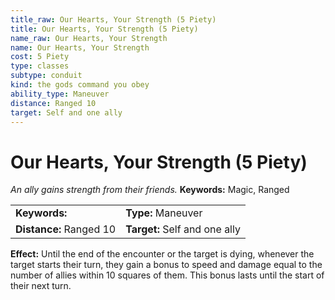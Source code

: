 ```yaml
---
title_raw: Our Hearts, Your Strength (5 Piety)
title: Our Hearts, Your Strength (5 Piety)
name_raw: Our Hearts, Your Strength
name: Our Hearts, Your Strength
cost: 5 Piety
type: classes
subtype: conduit
kind: the gods command you obey
ability_type: Maneuver
distance: Ranged 10
target: Self and one ally
---
```


# Our Hearts, Your Strength (5 Piety)

*An ally gains strength from their friends.* **Keywords:** Magic, Ranged

|                         |                               |
| :---------------------- | :---------------------------- |
| **Keywords:**           | **Type:** Maneuver            |
| **Distance:** Ranged 10 | **Target:** Self and one ally |

**Effect:** Until the end of the encounter or the target is dying, whenever the target starts their turn, they gain a bonus to speed and damage equal to the number of allies within 10 squares of them. This bonus lasts until the start of their next turn.
